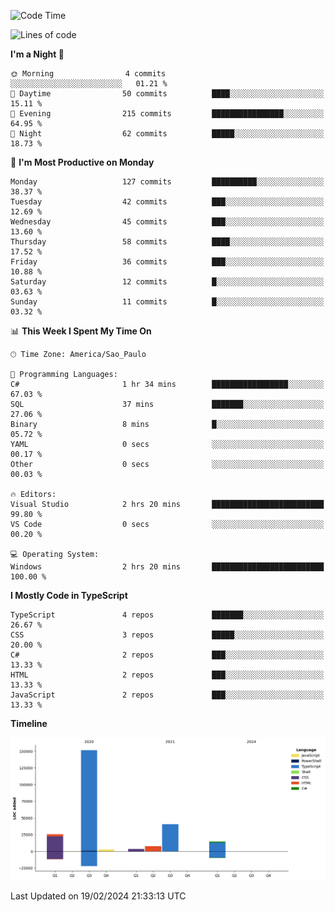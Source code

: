 <!--START_SECTION:waka-->
![Code Time](http://img.shields.io/badge/Code%20Time-2%2C305%20hrs%2027%20mins-blue)

![Lines of code](https://img.shields.io/badge/From%20Hello%20World%20I%27ve%20Written-245.2%20thousand%20lines%20of%20code-blue)

**I'm a Night 🦉** 

```text
🌞 Morning                4 commits           ░░░░░░░░░░░░░░░░░░░░░░░░░   01.21 % 
🌆 Daytime                50 commits          ████░░░░░░░░░░░░░░░░░░░░░   15.11 % 
🌃 Evening                215 commits         ████████████████░░░░░░░░░   64.95 % 
🌙 Night                  62 commits          █████░░░░░░░░░░░░░░░░░░░░   18.73 % 
```
📅 **I'm Most Productive on Monday** 

```text
Monday                   127 commits         ██████████░░░░░░░░░░░░░░░   38.37 % 
Tuesday                  42 commits          ███░░░░░░░░░░░░░░░░░░░░░░   12.69 % 
Wednesday                45 commits          ███░░░░░░░░░░░░░░░░░░░░░░   13.60 % 
Thursday                 58 commits          ████░░░░░░░░░░░░░░░░░░░░░   17.52 % 
Friday                   36 commits          ███░░░░░░░░░░░░░░░░░░░░░░   10.88 % 
Saturday                 12 commits          █░░░░░░░░░░░░░░░░░░░░░░░░   03.63 % 
Sunday                   11 commits          █░░░░░░░░░░░░░░░░░░░░░░░░   03.32 % 
```


📊 **This Week I Spent My Time On** 

```text
🕑︎ Time Zone: America/Sao_Paulo

💬 Programming Languages: 
C#                       1 hr 34 mins        █████████████████░░░░░░░░   67.03 % 
SQL                      37 mins             ███████░░░░░░░░░░░░░░░░░░   27.06 % 
Binary                   8 mins              █░░░░░░░░░░░░░░░░░░░░░░░░   05.72 % 
YAML                     0 secs              ░░░░░░░░░░░░░░░░░░░░░░░░░   00.17 % 
Other                    0 secs              ░░░░░░░░░░░░░░░░░░░░░░░░░   00.03 % 

🔥 Editors: 
Visual Studio            2 hrs 20 mins       █████████████████████████   99.80 % 
VS Code                  0 secs              ░░░░░░░░░░░░░░░░░░░░░░░░░   00.20 % 

💻 Operating System: 
Windows                  2 hrs 20 mins       █████████████████████████   100.00 % 
```

**I Mostly Code in TypeScript** 

```text
TypeScript               4 repos             ███████░░░░░░░░░░░░░░░░░░   26.67 % 
CSS                      3 repos             █████░░░░░░░░░░░░░░░░░░░░   20.00 % 
C#                       2 repos             ███░░░░░░░░░░░░░░░░░░░░░░   13.33 % 
HTML                     2 repos             ███░░░░░░░░░░░░░░░░░░░░░░   13.33 % 
JavaScript               2 repos             ███░░░░░░░░░░░░░░░░░░░░░░   13.33 % 
```



**Timeline**

![Lines of Code chart](https://raw.githubusercontent.com/jonhoffmam/jonhoffmam/master/assets/bar_graph.png)


 Last Updated on 19/02/2024 21:33:13 UTC
<!--END_SECTION:waka-->

